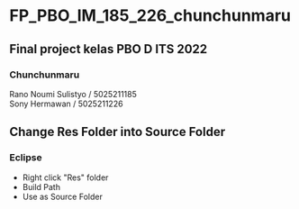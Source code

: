 # FP_PBO_IM_185_226_chunchunmaru

## Final project kelas PBO D ITS 2022 <br />
### Chunchunmaru
Rano Noumi Sulistyo / 5025211185 <br />
Sony Hermawan / 5025211226 <br />

## Change Res Folder into Source Folder
### Eclipse
- Right click "Res" folder
- Build Path
- Use as Source Folder
